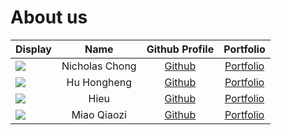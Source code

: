 # About us

| Display                                             |      Name      |               Github Profile                |                 Portfolio                 |
|-----------------------------------------------------|:--------------:|:-------------------------------------------:|:-----------------------------------------:|
| ![](https://via.placeholder.com/100.png?text=Photo) | Nicholas Chong |  [Github](https://github.com/nicholascxh)   | [Portfolio](nicholascxh.md)  |
| ![](https://via.placeholder.com/100.png?text=Photo) |  Hu Hongheng   |        [Github](https://github.com/)        |  [Portfolio](hudou0420.md)   |
| ![](https://via.placeholder.com/100.png?text=Photo) |      Hieu      | [Github](https://github.com/trunghjieu2506) |     [Portfolio](docs/team/johndoe.md)     |
| ![](https://via.placeholder.com/100.png?text=Photo) |  Miao Qiaozi   |  [Github](https://github.com/GeorgeSJ1869)  | [Portfolio](georgesj1869.md) |
